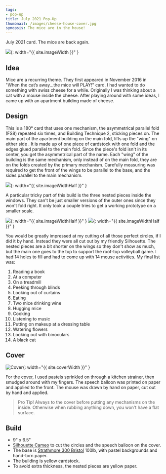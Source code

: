 ```yaml
---
tags:
- pop-up
title: July 2021 Pop-Up
thumbnail: /images/cheese-house-cover.jpg
synopsis: The mice are in the house!
---
```

July 2021 card. The mice are back again.

![]({{site.baseurl}}/images/cheese-house.gif){: width="{{ site.imageWidth }}" }

## Idea

Mice are a recurring theme. They first appeared in November 2016 in "When the cat’s away...the mice will PLAY!" card. I had wanted to do something with swiss cheese for a while. Originally I was thinking about a cat with a mouse inside the cheese. After playing around with some ideas, I came up with an apartment building made of cheese.

## Design

This is a 180&deg; card that uses one mechanism, the asymmetrical parallel fold (FS8) repeated six times, and Building Technique 2, sticking pieces on. The main part of the apartment building on the main fold, lifts up the "wing" on either side . It is made up of one piece of cardstock with one fold and the edges glued parallel to the main fold. Since the piece's fold isn't in its center, you get the asymmetrical part of the name. Each "wing" of the building is the same mechanism, only instead of on the main fold, they are on the folds created by the primary mechanism. Carefully measuring was required to get the front of the wings to be parallel to the base, and the sides parallel to the main mechanism.

![]({{site.baseurl}}/images/cheese-sketch.jpg){: width="{{ site.imageWidthHalf }}" }

A particular tricky part of this build is the three nested pieces inside the windows. They can't be just smaller versions of the outer ones since they won't fold right. It only took a couple tries to get a working prototype on a smaller scale.

![]({{site.baseurl}}/images/cheese-proto1.jpg){: width="{{ site.imageWidthHalf }}" }
![]({{site.baseurl}}/images/cheese-proto2.jpg){: width="{{ site.imageWidthHalf }}" }

You would be greatly impressed at my cutting of all those perfect circles, if I did it by hand. Instead they were all cut out by my friendly Silhouette. The nested pieces are a bit shorter on the wings so they don't show as much, but the main one goes to the top to support the roof-top volleyball game. I had 14 holes to fill and had to come up with 14 mouse activities. My final list was:

1. Reading a book
3. At a computer
4. On a treadmill
5. Peeking through blinds
6. Looking out of curtains
7. Eating
8. Two mice drinking wine
9. Hugging mice
10. Cooking
11. Listening to music
12. Putting on makeup at a dressing table
13. Watering flowers
14. Looking out with binoculars
15. A black cat

## Cover

![Cover]({{site.baseurl}}{{page.thumbnail}}){: width="{{ site.coverWidth }}" }

For the cover, I used pastels sprinkled on through a kitchen strainer, then smudged around with my fingers. The speech balloon was printed on paper and applied to the front. The mouse was drawn by hand on paper, cut out by hand and applied.

> Pro Tip! Always to the cover before putting any mechanisms on the inside. Otherwise when rubbing anything down, you won't have a flat surface.

## Build

* 9" x 6.5"
* [Silhouette Cameo](/2021/01/01/supplies.html#silhouette-cameo-cutting-machine) to cut the circles and the speech balloon on the cover.
* The base is [Strathmore 300 Bristol](/2021/01/01/supplies.html#strathmore-300-bristol) 100lb, with pastel backgrounds and hand-torn paper.
* The building is yellow cardstock.
* To avoid extra thickness, the nested pieces are yellow paper.

